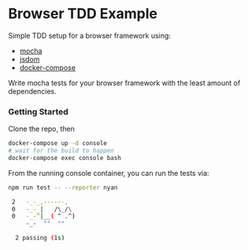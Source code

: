 # Browser TDD Example

Simple TDD setup for a browser framework using:
- [mocha](https://mochajs.org)
- [jsdom](https://github.com/jsdom/jsdom)
- [docker-compose](https://docs.docker.com/compose/)

Write mocha tests for your browser framework with the least amount of dependencies.

### Getting Started

Clone the repo, then
```bash
docker-compose up -d console
# wait for the build to happen
docker-compose exec console bash
```
From the running console container, you can run the tests via:
```bash
npm run test -- --reporter nyan
```

```bash
 2   -_-_,------,
 0   -_-_|   /\_/\
 0   -_-^|__( ^ .^)
     -_-  ""  ""

  2 passing (1s)
```